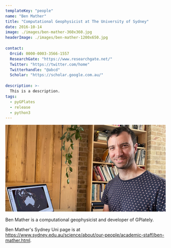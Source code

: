 ```yaml
---
templateKey: "people"
name: "Ben Mather"
title: "Computational Geophysicist at The University of Sydney"
date: 2016-10-14
image: ./images/ben-mather-360x360.jpg
headerImage: ./images/ben-mather-1200x650.jpg

contact: 
  Orcid: 0000-0003-3566-1557
  ResearchGate: "https://www.researchgate.net/" 
  Twitter: "https://twitter.com/home"
  Twitterhandle: "@abcd"
  Scholar: "https://scholar.google.com.au/" 
  
description: >-
  This is a description.
tags:
  - pyGPlates
  - release
  - python3
---
```


![Ben Mather](./images/ben-mather-1200x650.jpg)

Ben Mather is a computational geophysicist and developer of GPlately.

Ben Mather's Sydney Uni page is at https://www.sydney.edu.au/science/about/our-people/academic-staff/ben-mather.html.
